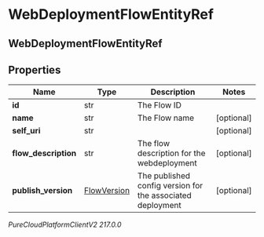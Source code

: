 # WebDeploymentFlowEntityRef

## WebDeploymentFlowEntityRef

## Properties

|Name | Type | Description | Notes|
|------------ | ------------- | ------------- | -------------|
| **id** | str | The Flow ID | |
| **name** | str | The Flow name | [optional] |
| **self_uri** | str |  | [optional] |
| **flow_description** | str | The flow description for the webdeployment | [optional] |
| **publish_version** | [FlowVersion](FlowVersion) | The published config version for the associated deployment | [optional] |



_PureCloudPlatformClientV2 217.0.0_
